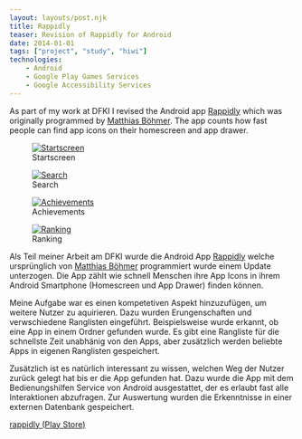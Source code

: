```yaml
---
layout: layouts/post.njk
title: Rappidly
teaser: Revision of Rappidly for Android
date: 2014-01-01
tags: ["project", "study", "hiwi"]
technologies:
    - Android
    - Google Play Games Services
    - Google Accessibility Services
---
```


As part of my work at DFKI I revised the Android app <a href="https://play.google.com/store/apps/details?id=org.rappidly.app" target="_blank">Rappidly</a> which was originally programmed by <a href="http://matthiasboehmer.de/" target="_blank">Matthias Böhmer</a>. The app counts how fast people can find app icons on their homescreen and app drawer.

<div class="figure-container">
<figure>
      <a href="{{ '/assets/projects/rappidly/start.png' | url }}">
          <img src="{{ '/assets/projects/rappidly/start.png' | url }}" alt="Startscreen" />
      </a>
      <figcaption>Startscreen</figcaption>
    </figure>
<figure >
      <a href="{{ '/assets/projects/rappidly/search.png' | url }}" >
          <img src="{{ '/assets/projects/rappidly/search.png' | url }}" alt="Search" />
      </a>
      <figcaption>Search</figcaption>
    </figure>
<figure >
      <a href="{{ '/assets/projects/rappidly/erfolge.png' | url }}">
          <img src="{{ '/assets/projects/rappidly/erfolge.png' | url }}" alt="Achievements" />
      </a>
      <figcaption>Achievements</figcaption>
    </figure>
<figure>
      <a href="{{ '/assets/projects/rappidly/ranking.png' | url }}">
          <img src="{{ '/assets/projects/rappidly/ranking.png' | url }}" alt="Ranking" />
      </a>
      <figcaption>Ranking</figcaption>
    </figure>
</div>

<p>Als Teil meiner Arbeit am DFKI wurde die Android App <a href="https://play.google.com/store/apps/details?id=org.rappidly.app" target="_blank">Rappidly</a> welche ursprünglich von <a href="http://matthiasboehmer.de/" target="_blank">Matthias Böhmer</a> programmiert wurde einem Update unterzogen. Die App zählt wie schnell Menschen ihre App Icons in ihrem Android Smartphone (Homescreen und App Drawer) finden können.</p>
<p>Meine Aufgabe war es einen kompetetiven Aspekt hinzuzufügen, um weitere Nutzer zu aquirieren. Dazu wurden Erungenschaften und verwschiedene Ranglisten eingeführt. Beispielsweise wurde erkannt, ob eine App in einem Ordner gefunden wurde. Es gibt eine Rangliste für die schnellste Zeit unabhänig von den Apps, aber zusätzlich werden beliebte Apps in eigenen Ranglisten gespeichert. </p>
<p>Zusätzlich ist es natürlich interessant zu wissen, welchen Weg der Nutzer zurück gelegt hat bis er die App gefunden hat. Dazu wurde die App mit dem Bedienungshilfen Service von Android ausgestattet, der es erlaubt fast alle Interaktionen abzufragen. Zur Auswertung wurden die Erkenntnisse in einer externen Datenbank gespeichert.</p>

<a href="https://play.google.com/store/apps/details?id=org.rappidly.app&hl=en" rel="nofollow" target="_blank">rappidly (Play Store)</a>








